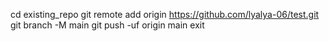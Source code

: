 cd existing_repo
git remote add origin https://github.com/lyalya-06/test.git
git branch -M main
git push -uf origin main
exit
